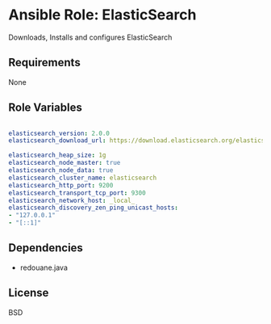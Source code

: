 Ansible Role: ElasticSearch
===========================

Downloads, Installs and configures ElasticSearch

Requirements
------------

None

Role Variables
--------------

```yaml

elasticsearch_version: 2.0.0
elasticsearch_download_url: https://download.elasticsearch.org/elasticsearch/release/org/elasticsearch/distribution/deb/elasticsearch

elasticsearch_heap_size: 1g
elasticsearch_node_master: true
elasticsearch_node_data: true
elasticsearch_cluster_name: elasticsearch
elasticsearch_http_port: 9200
elasticsearch_transport_tcp_port: 9300
elasticsearch_network_host: _local_
elasticsearch_discovery_zen_ping_unicast_hosts:
- "127.0.0.1"
- "[::1]"

```

Dependencies
------------

- redouane.java

License
-------

BSD